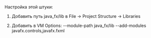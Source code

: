 Настройка этой штуки:

1) Добавить путь java_fx/lib в File -> Project Structure -> Libraries

2) Добавить в VM Options:
--module-path java_fx/lib --add-modules javafx.controls,javafx.fxml 